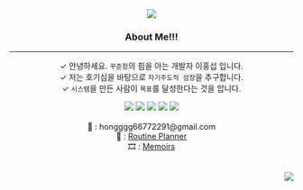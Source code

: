 
<div align=center>
	<img src="https://capsule-render.vercel.app/api?type=waving&color=auto&height=200&section=header&text=Just%20Do%20It!&fontSize=90" />	
</div>
<div align=center>
	
### About Me!!!
	
---
 ✓ 안녕하세요. `꾸준함`의 힘을 아는 개발자 이홍섭 입니다.<br>
 ✓ 저는 호기심을 바탕으로 `자기주도적 성장`을 추구합니다.<br>
 ✓ `시스템`을 만든 사람이 `목표`를 달성한다는 것을 압니다.<br>
</div>
<div align="center">
<img src="https://img.shields.io/badge/Java-007396?style=flat&logo=Conda-Forge&logoColor=white" />
<img src="https://img.shields.io/badge/Spring-6DB33F?style=flat&logo=Spring&logoColor=white" />
<img src="https://img.shields.io/badge/Springboot-6DB33F?style=flat&logo=Spring-boot&logoColor=white" />

<img src="https://img.shields.io/badge/MySQL-4479A1?style=flat&logo=MySQL&logoColor=white" />
<img src="https://img.shields.io/badge/Hibernate-59666C?style=flat&logo=Hibernate&logoColor=white" />

<br>
<br>
<div align='center'> 📧 : hongggg66772291@gmail.com</div>
<div align='center'> 📓 : <a href="https://me2.kr/ciBBS">Routine Planner</a></div>
<div align='center'> 🎞️ : <a href="https://velog.io/@hongxeob/series/%ED%9A%8C%EA%B3%A0">Memoirs</a></div>
<br>
  
</div>
<p align="right">
<a href="https://hits.seeyoufarm.com"><img src="https://hits.seeyoufarm.com/api/count/incr/badge.svg?url=https%3A%2F%2Fgithub.com%2Fhongxeob&count_bg=%2379C83D&title_bg=%23555555&icon=&icon_color=%23E7E7E7&title=hits&edge_flat=false"/></a>                 
</p>
